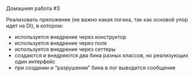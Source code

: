 Домашняя работа #3

Реализовать приложение (не важно какая логика, так как основой упор идет на DI), в котором:
* используется внедрение через конструктор
* используется внедрение через поле
* используется внедрение через сеттеры
* создаются и внедряются два бина разных классов, но реализующих один интерфейс
* при создании и “разрушении” бина в лог выводится сообщение